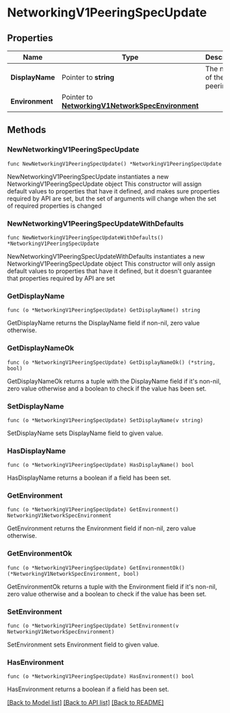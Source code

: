 # NetworkingV1PeeringSpecUpdate

## Properties

Name | Type | Description | Notes
------------ | ------------- | ------------- | -------------
**DisplayName** | Pointer to **string** | The name of the peering | [optional] 
**Environment** | Pointer to [**NetworkingV1NetworkSpecEnvironment**](NetworkingV1NetworkSpecEnvironment.md) |  | [optional] 

## Methods

### NewNetworkingV1PeeringSpecUpdate

`func NewNetworkingV1PeeringSpecUpdate() *NetworkingV1PeeringSpecUpdate`

NewNetworkingV1PeeringSpecUpdate instantiates a new NetworkingV1PeeringSpecUpdate object
This constructor will assign default values to properties that have it defined,
and makes sure properties required by API are set, but the set of arguments
will change when the set of required properties is changed

### NewNetworkingV1PeeringSpecUpdateWithDefaults

`func NewNetworkingV1PeeringSpecUpdateWithDefaults() *NetworkingV1PeeringSpecUpdate`

NewNetworkingV1PeeringSpecUpdateWithDefaults instantiates a new NetworkingV1PeeringSpecUpdate object
This constructor will only assign default values to properties that have it defined,
but it doesn't guarantee that properties required by API are set

### GetDisplayName

`func (o *NetworkingV1PeeringSpecUpdate) GetDisplayName() string`

GetDisplayName returns the DisplayName field if non-nil, zero value otherwise.

### GetDisplayNameOk

`func (o *NetworkingV1PeeringSpecUpdate) GetDisplayNameOk() (*string, bool)`

GetDisplayNameOk returns a tuple with the DisplayName field if it's non-nil, zero value otherwise
and a boolean to check if the value has been set.

### SetDisplayName

`func (o *NetworkingV1PeeringSpecUpdate) SetDisplayName(v string)`

SetDisplayName sets DisplayName field to given value.

### HasDisplayName

`func (o *NetworkingV1PeeringSpecUpdate) HasDisplayName() bool`

HasDisplayName returns a boolean if a field has been set.

### GetEnvironment

`func (o *NetworkingV1PeeringSpecUpdate) GetEnvironment() NetworkingV1NetworkSpecEnvironment`

GetEnvironment returns the Environment field if non-nil, zero value otherwise.

### GetEnvironmentOk

`func (o *NetworkingV1PeeringSpecUpdate) GetEnvironmentOk() (*NetworkingV1NetworkSpecEnvironment, bool)`

GetEnvironmentOk returns a tuple with the Environment field if it's non-nil, zero value otherwise
and a boolean to check if the value has been set.

### SetEnvironment

`func (o *NetworkingV1PeeringSpecUpdate) SetEnvironment(v NetworkingV1NetworkSpecEnvironment)`

SetEnvironment sets Environment field to given value.

### HasEnvironment

`func (o *NetworkingV1PeeringSpecUpdate) HasEnvironment() bool`

HasEnvironment returns a boolean if a field has been set.


[[Back to Model list]](../README.md#documentation-for-models) [[Back to API list]](../README.md#documentation-for-api-endpoints) [[Back to README]](../README.md)


